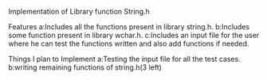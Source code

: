 Implementation of Library function String.h

Features
a:Includes all the functions present in library string.h.
b:Includes some function present in library wchar.h.
c:Includes an input file for the user where he can test the functions written and also add functions if needed.

Things I plan to Implement
a:Testing the input file for all the test cases.
b:writing remaining functions of string.h(3 left) 
